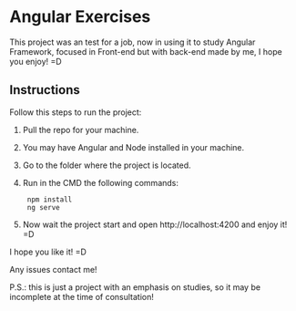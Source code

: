 # Angular Exercises

This project was an test for a job, now in using it to study Angular Framework, focused in Front-end but with back-end made by me, I hope you enjoy! =D

## Instructions

Follow this steps to run the project:
1. Pull the repo for your machine.
    
2. You may have Angular and Node installed in your machine.
  
3. Go to the folder where the project is located.
    
4. Run in the CMD the following commands:
  
       
        npm install
        ng serve
       
       
5. Now wait the project start and open http://localhost:4200 and enjoy it! =D

I hope you like it! =D

Any issues contact me!

P.S.: this is just a project with an emphasis on studies, so it may be incomplete at the time of consultation!
